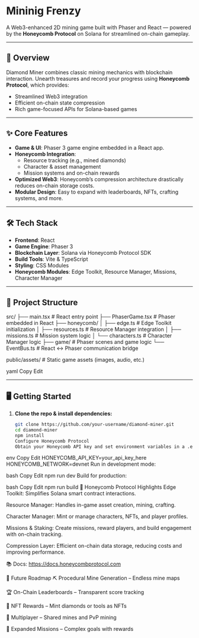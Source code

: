 # Mininig Frenzy

A Web3-enhanced 2D mining game built with Phaser and React — powered by the **Honeycomb Protocol** on Solana for streamlined on-chain gameplay.

---

## 🚀 Overview

Diamond Miner combines classic mining mechanics with blockchain interaction. Unearth treasures and record your progress using **Honeycomb Protocol**, which provides:

-   Streamlined Web3 integration
-   Efficient on-chain state compression
-   Rich game-focused APIs for Solana-based games

---

## ✨ Core Features

-   **Game & UI**: Phaser 3 game engine embedded in a React app.
-   **Honeycomb Integration**:
    -   Resource tracking (e.g., mined diamonds)
    -   Character & asset management
    -   Mission systems and on-chain rewards
-   **Optimized Web3**: Honeycomb’s compression architecture drastically reduces on-chain storage costs.
-   **Modular Design**: Easy to expand with leaderboards, NFTs, crafting systems, and more.

---

## 🛠 Tech Stack

-   **Frontend**: React
-   **Game Engine**: Phaser 3
-   **Blockchain Layer**: Solana via Honeycomb Protocol SDK
-   **Build Tools**: Vite & TypeScript
-   **Styling**: CSS Modules
-   **Honeycomb Modules**: Edge Toolkit, Resource Manager, Missions, Character Manager

---

## 📂 Project Structure

src/
├── main.tsx # React entry point
├── PhaserGame.tsx # Phaser embedded in React
├── honeycomb/
│ ├── edge.ts # Edge Toolkit initialization
│ ├── resources.ts # Resource Manager integration
│ ├── missions.ts # Mission system logic
│ └── characters.ts # Character Manager logic
├── game/ # Phaser scenes and game logic
└── EventBus.ts # React ↔ Phaser communication bridge

public/assets/ # Static game assets (images, audio, etc.)

yaml
Copy
Edit

---

## 🖥 Getting Started

1. **Clone the repo & install dependencies:**
    ```bash
    git clone https://github.com/your-username/diamond-miner.git
    cd diamond-miner
    npm install
    Configure Honeycomb Protocol
    Obtain your Honeycomb API key and set environment variables in a .env file:
    ```

env
Copy
Edit
HONEYCOMB_API_KEY=your_api_key_here
HONEYCOMB_NETWORK=devnet
Run in development mode:

bash
Copy
Edit
npm run dev
Build for production:

bash
Copy
Edit
npm run build
🐝 Honeycomb Protocol Highlights
Edge Toolkit: Simplifies Solana smart contract interactions.

Resource Manager: Handles in-game asset creation, mining, crafting.

Character Manager: Mint or manage characters, NFTs, and player profiles.

Missions & Staking: Create missions, reward players, and build engagement with on-chain tracking.

Compression Layer: Efficient on-chain data storage, reducing costs and improving performance.

📚 Docs: https://docs.honeycombprotocol.com

🔮 Future Roadmap
⛏️ Procedural Mine Generation – Endless mine maps

🏆 On-Chain Leaderboards – Transparent score tracking

💎 NFT Rewards – Mint diamonds or tools as NFTs

🤝 Multiplayer – Shared mines and PvP mining

🎯 Expanded Missions – Complex goals with rewards
